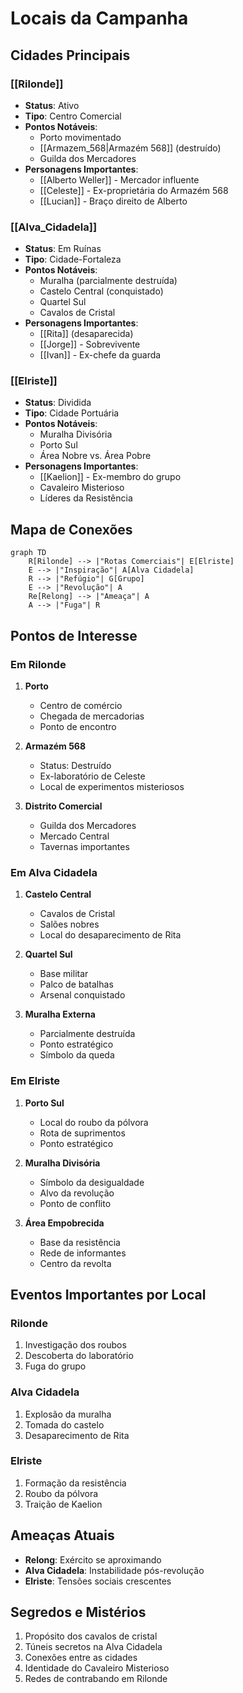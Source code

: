 # Locais da Campanha

## Cidades Principais

### [[Rilonde]]
- **Status**: Ativo
- **Tipo**: Centro Comercial
- **Pontos Notáveis**:
  - Porto movimentado
  - [[Armazem_568|Armazém 568]] (destruído)
  - Guilda dos Mercadores
- **Personagens Importantes**:
  - [[Alberto Weller]] - Mercador influente
  - [[Celeste]] - Ex-proprietária do Armazém 568
  - [[Lucian]] - Braço direito de Alberto

### [[Alva_Cidadela]]
- **Status**: Em Ruínas
- **Tipo**: Cidade-Fortaleza
- **Pontos Notáveis**:
  - Muralha (parcialmente destruída)
  - Castelo Central (conquistado)
  - Quartel Sul
  - Cavalos de Cristal
- **Personagens Importantes**:
  - [[Rita]] (desaparecida)
  - [[Jorge]] - Sobrevivente
  - [[Ivan]] - Ex-chefe da guarda

### [[Elriste]]
- **Status**: Dividida
- **Tipo**: Cidade Portuária
- **Pontos Notáveis**:
  - Muralha Divisória
  - Porto Sul
  - Área Nobre vs. Área Pobre
- **Personagens Importantes**:
  - [[Kaelion]] - Ex-membro do grupo
  - Cavaleiro Misterioso
  - Líderes da Resistência

## Mapa de Conexões
```mermaid
graph TD
    R[Rilonde] --> |"Rotas Comerciais"| E[Elriste]
    E --> |"Inspiração"| A[Alva Cidadela]
    R --> |"Refúgio"| G[Grupo]
    E --> |"Revolução"| A
    Re[Relong] --> |"Ameaça"| A
    A --> |"Fuga"| R
```

## Pontos de Interesse

### Em Rilonde
1. **Porto**
   - Centro de comércio
   - Chegada de mercadorias
   - Ponto de encontro

2. **Armazém 568**
   - Status: Destruído
   - Ex-laboratório de Celeste
   - Local de experimentos misteriosos

3. **Distrito Comercial**
   - Guilda dos Mercadores
   - Mercado Central
   - Tavernas importantes

### Em Alva Cidadela
1. **Castelo Central**
   - Cavalos de Cristal
   - Salões nobres
   - Local do desaparecimento de Rita

2. **Quartel Sul**
   - Base militar
   - Palco de batalhas
   - Arsenal conquistado

3. **Muralha Externa**
   - Parcialmente destruída
   - Ponto estratégico
   - Símbolo da queda

### Em Elriste
1. **Porto Sul**
   - Local do roubo da pólvora
   - Rota de suprimentos
   - Ponto estratégico

2. **Muralha Divisória**
   - Símbolo da desigualdade
   - Alvo da revolução
   - Ponto de conflito

3. **Área Empobrecida**
   - Base da resistência
   - Rede de informantes
   - Centro da revolta

## Eventos Importantes por Local

### Rilonde
1. Investigação dos roubos
2. Descoberta do laboratório
3. Fuga do grupo

### Alva Cidadela
1. Explosão da muralha
2. Tomada do castelo
3. Desaparecimento de Rita

### Elriste
1. Formação da resistência
2. Roubo da pólvora
3. Traição de Kaelion

## Ameaças Atuais
- **Relong**: Exército se aproximando
- **Alva Cidadela**: Instabilidade pós-revolução
- **Elriste**: Tensões sociais crescentes

## Segredos e Mistérios
1. Propósito dos cavalos de cristal
2. Túneis secretos na Alva Cidadela
3. Conexões entre as cidades
4. Identidade do Cavaleiro Misterioso
5. Redes de contrabando em Rilonde 